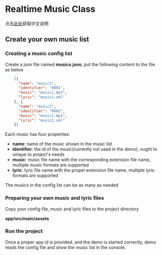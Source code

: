 # Realtime Music Class

点击[此处](readme.CN.md)获取中文说明

## Create your own music list
### Creating a music config list
Create a json file named **musics.json**, put the following content to the file as below

````json
    [{
      "name": "music1",
      "identifier": "0001",
      "music": "music1.mp3",
      "lyric": "music1.xml"
    }, {
      "name": "music2",
      "identifier": "0002",
      "music": "music2.mp3",
      "lyric": "music2.xml"
    }]
````

Each music has four properties:
* **name**: name of the music shown in the music list
* **identifier**: the id of the music(currently not used in the demo), ought to unique to project's needs
* **music**: music file name with the corresponding extension file name, multiple music formats are supported
* **lyric**: lyric file name with the proper extension file name, multiple lyric formats are supported

The musics in the config list can be as many as needed

### Preparing your own music and lyric files

Copy your config file, music and lyric files to the project directory

**app/src/main/assets**

### Run the project
Once a proper app id is provided, and the demo is started correctly, demo reads the config file and show the music list in the console.